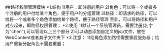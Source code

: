 ##路径权限管理模块
	*1.结构
		1)用户：即注册的用户
		2)角色：可以将一个或者多个注册的用户付给某个角色，便于用户的分组管理
		3)路径：即请求的路径，可以给将一个或者多个角色添加给某个路径，便于路径管理
		至此，可以将路径和用户对应起来，即路径权限管理；
	*2.使用
		1)默认一个系统管理员，需要注册(名字为"chen"),可以管理以上三个部分
		2)可以动态添加自定义的jsp文件，放在WebContent或者其子文件夹下
	*3.注意：
		1)给角色添加路径需要重启服务器；给用户重新分配角色不需要重启；